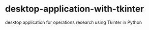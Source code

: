 # desktop-application-with-tkinter
desktop application for operations research using Tkinter in Python
